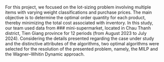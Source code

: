 For this project, we focused on the lot-sizing problem involving multiple items with varying weight classifications and purchase prices. The main objective is to determine the optimal order quantity for each product, thereby minimizing the total cost associated with inventory.
In this study, our team used data from ### mini-supermarket, located in Chau Thanh district, Tien Giang province for 12 periods (from August 2023 to July 2024).
Considering the details presented regarding the case under study and the distinctive attributes of the algorithms, two optimal algorithms were selected for the resolution of the presented problem, namely, the MILP and the Wagner–Whitin Dynamic approach.
